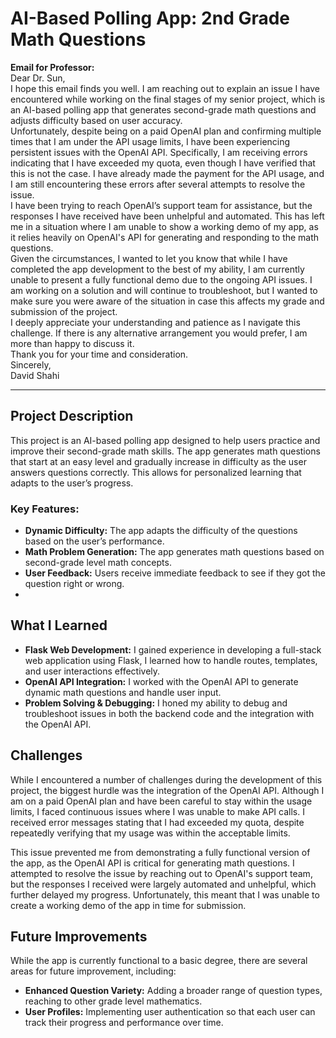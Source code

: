 # AI-Based Polling App: 2nd Grade Math Questions

**Email for Professor:**  
Dear Dr. Sun,  
I hope this email finds you well. I am reaching out to explain an issue I have encountered while working on the final stages of my senior project, which is an AI-based polling app that generates second-grade math questions and adjusts difficulty based on user accuracy.  
Unfortunately, despite being on a paid OpenAI plan and confirming multiple times that I am under the API usage limits, I have been experiencing persistent issues with the OpenAI API. Specifically, I am receiving errors indicating that I have exceeded my quota, even though I have verified that this is not the case. I have already made the payment for the API usage, and I am still encountering these errors after several attempts to resolve the issue.  
I have been trying to reach OpenAI’s support team for assistance, but the responses I have received have been unhelpful and automated. This has left me in a situation where I am unable to show a working demo of my app, as it relies heavily on OpenAI's API for generating and responding to the math questions.  
Given the circumstances, I wanted to let you know that while I have completed the app development to the best of my ability, I am currently unable to present a fully functional demo due to the ongoing API issues. I am working on a solution and will continue to troubleshoot, but I wanted to make sure you were aware of the situation in case this affects my grade and submission of the project.  
I deeply appreciate your understanding and patience as I navigate this challenge. If there is any alternative arrangement you would prefer, I am more than happy to discuss it.  
Thank you for your time and consideration.  
Sincerely,  
David Shahi

---

## Project Description

This project is an AI-based polling app designed to help users practice and improve their second-grade math skills. The app generates math questions that start at an easy level and gradually increase in difficulty as the user answers questions correctly. This allows for personalized learning that adapts to the user’s progress.

### Key Features:
- **Dynamic Difficulty:** The app adapts the difficulty of the questions based on the user’s performance.
- **Math Problem Generation:** The app generates math questions based on second-grade level math concepts.
- **User Feedback:** Users receive immediate feedback to see if they got the question right or wrong.
- 
## What I Learned

- **Flask Web Development:** I gained experience in developing a full-stack web application using Flask, I learned how to handle routes, templates, and user interactions effectively.
- **OpenAI API Integration:** I worked with the OpenAI API to generate dynamic math questions and handle user input.
- **Problem Solving & Debugging:** I honed my ability to debug and troubleshoot issues in both the backend code and the integration with the OpenAI API.

## Challenges

While I encountered a number of challenges during the development of this project, the biggest hurdle was the integration of the OpenAI API. Although I am on a paid OpenAI plan and have been careful to stay within the usage limits, I faced continuous issues where I was unable to make API calls. I received error messages stating that I had exceeded my quota, despite repeatedly verifying that my usage was within the acceptable limits.

This issue prevented me from demonstrating a fully functional version of the app, as the OpenAI API is critical for generating math questions. I attempted to resolve the issue by reaching out to OpenAI's support team, but the responses I received were largely automated and unhelpful, which further delayed my progress. Unfortunately, this meant that I was unable to create a working demo of the app in time for submission.

## Future Improvements

While the app is currently functional to a basic degree, there are several areas for future improvement, including:

- **Enhanced Question Variety:** Adding a broader range of question types, reaching to other grade level mathematics.
- **User Profiles:** Implementing user authentication so that each user can track their progress and performance over time.
